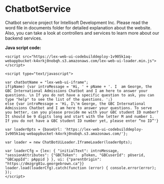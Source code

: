 # ChatbotService
Chatbot service project for Intellisoft Development Inc.
Please read the word file in documents folder for detailed explanation about the website.
Also, you can take a look at controllers and services to learn more about our backend services.

**Java script code:**
```
<script src="https://lex-web-ui-codebuilddeploy-1v905k1aq-webappbucket-k4xrkj0nobqh.s3.amazonaws.com/lex-web-ui-loader.min.js"></script>

<script type="text/javascript">

var chatbotName = "lex-web-ui-iframe";
if(pName) {var introMessage = 'Hi, ' + pName + '. I  am George, the GBC International Admissions Chatbot and I am here to answer your questions. \n If you do not have a specific question to ask, you can type "help" to see the list of the questions. ';}
else {var introMessage = 'Hi, I\'m George, the GBC International Admissions Chatbot and I am here to answer your questions. To serve you better, can you please provide me with your GBC student ID number? It should be 9 digits long and start with the letter M and number 1. If you do not have a GBC student ID number yet, please enter “no ID”'}

var loaderOpts = {baseUrl: 'https://lex-web-ui-codebuilddeploy-1v905k1aq-webappbucket-k4xrkj0nobqh.s3.amazonaws.com/'};

var loader = new ChatBotUiLoader.IframeLoader(loaderOpts);

var loaderCfg = {lex: { "initialText": introMessage, "sessionAttributes": {"GBCToken":  pToken, "GBCuserId": pUserid, "GBCappId": pAppid } }, ui: {"parentOrigin": "https://dmzgrg01u.georgebrown.ca"}}
loader.load(loaderCfg).catch(function (error) { console.error(error); });
</script>
```

